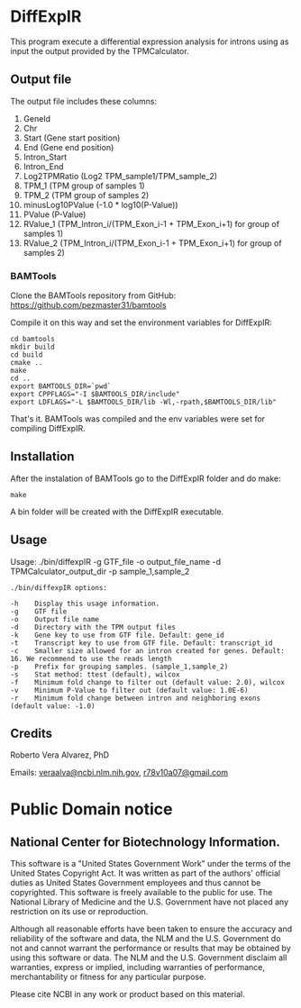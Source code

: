 DiffExpIR
===

This program execute a differential expression analysis for introns using as
input the output provided by the TPMCalculator.

## Output file

The output file includes these columns:

1. GeneId
2. Chr
3. Start (Gene start position)
4. End (Gene end position)
5. Intron_Start
6. Intron_End
7. Log2TPMRatio (Log2 TPM_sample1/TPM_sample_2)
8. TPM_1 (TPM group of samples 1)
9. TPM_2 (TPM group of samples 2)
10. minusLog10PValue (-1.0 * log10(P-Value))
11. PValue (P-Value)
12. RValue_1 (TPM_Intron_i/(TPM_Exon_i-1 + TPM_Exon_i+1) for group of samples 1)
13. RValue_2 (TPM_Intron_i/(TPM_Exon_i-1 + TPM_Exon_i+1) for group of samples 2)

### BAMTools

Clone the BAMTools repository from GitHub: https://github.com/pezmaster31/bamtools

Compile it on this way and set the environment variables for DiffExpIR:

    cd bamtools
    mkdir build
    cd build
    cmake ..
    make
    cd ..
    export BAMTOOLS_DIR=`pwd`
    export CPPFLAGS="-I $BAMTOOLS_DIR/include"
    export LDFLAGS="-L $BAMTOOLS_DIR/lib -Wl,-rpath,$BAMTOOLS_DIR/lib"

That's it. BAMTools was compiled and the env variables were set for compiling
DiffExpIR.

## Installation

After the instalation of BAMTools go to the DiffExpIR folder and do make:

    make

A bin folder will be created with the DiffExpIR executable.

## Usage

Usage: ./bin/diffexpIR -g GTF_file -o output_file_name -d TPMCalculator_output_dir -p sample_1,sample_2

    ./bin/diffexpIR options:

    -h    Display this usage information.
    -g    GTF file
    -o    Output file name
    -d    Directory with the TPM output files
    -k    Gene key to use from GTF file. Default: gene_id
    -t    Transcript key to use from GTF file. Default: transcript_id
    -c    Smaller size allowed for an intron created for genes. Default: 16. We recommend to use the reads length
    -p    Prefix for grouping samples. (sample_1,sample_2)
    -s    Stat method: ttest (default), wilcox
    -f    Minimum fold change to filter out (default value: 2.0), wilcox
    -v    Minimum P-Value to filter out (default value: 1.0E-6)
    -r    Minimum fold change between intron and neighboring exons (default value: -1.0)

## Credits

Roberto Vera Alvarez, PhD

Emails: veraalva@ncbi.nlm.nih.gov, r78v10a07@gmail.com

# Public Domain notice

## National Center for Biotechnology Information.

This software is a "United States Government Work" under the terms of the United States
Copyright Act. It was written as part of the authors' official duties as United States
Government employees and thus cannot be copyrighted. This software is freely available
to the public for use. The National Library of Medicine and the U.S. Government have not
placed any restriction on its use or reproduction.

Although all reasonable efforts have been taken to ensure the accuracy and reliability
of the software and data, the NLM and the U.S. Government do not and cannot warrant the
performance or results that may be obtained by using this software or data. The NLM and
the U.S. Government disclaim all warranties, express or implied, including warranties
of performance, merchantability or fitness for any particular purpose.

Please cite NCBI in any work or product based on this material.
